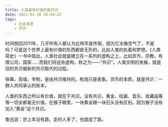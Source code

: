 ```yaml
---
title: 人类最有价值的是共识
date: 2021-01-10 20:59:22
tags: 
    - 社会本质
    - 共识
---
```

时间倒回2011年，几乎所有人都认为比特币是传销，因为它太像空气了，不是吗？可是这个世界上最有价值的东西都是无形的，比如人类的执着和梦想。《人类简史》一书中指出，人类社会就是建立在一系列的虚构之上，比如货币，宗教，有限公司，国家……而我们将这些虚构，称之为——“共识”。人类文明的发展，就是旧的共识被新的共识取代的过程。

铁幕，高墙，专制，是由共识维持的。枪炮只是表象。货币的本质，就是共识：一群人共同承认的账本。

人类的东西之所以有价值，就在于共识。没有共识，黄金、绘画、音乐、收藏品等等一切全都毫无价值。在猴子眼里，一块黄金跟一块石头没有区别。因为猴子没有加入“黄金”这个共识。

鲁迅说：世上本没有路，走的人多了，也就成了路。